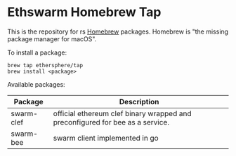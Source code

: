 Ethswarm Homebrew Tap
===
This is the repository for rs [Homebrew](http://brew.sh/) packages. Homebrew is "the missing package manager for macOS".

To install a package:

```
brew tap ethersphere/tap
brew install <package>
```

Available packages:

Package|Description
---|---
swarm-clef|official ethereum clef binary wrapped and preconfigured for bee as a service.
swarm-bee|swarm client implemented in go

